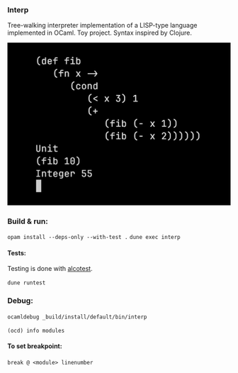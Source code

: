 ### Interp
Tree-walking interpreter implementation of a LISP-type language implemented in OCaml. Toy project. Syntax inspired by Clojure. 

![](assets/example.png)

### Build & run:

`opam install --deps-only --with-test .`
`dune exec interp`

#### Tests:
Testing is done with [alcotest](https://github.com/mirage/alcotest).

`dune runtest`

### Debug:

`ocamldebug _build/install/default/bin/interp`

`(ocd) info modules`

#### To set breakpoint: 

`break @ <module> linenumber`
